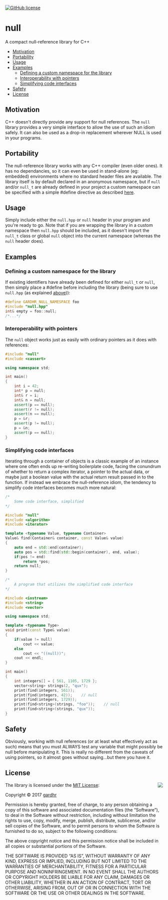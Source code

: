 [![GitHub license](https://img.shields.io/badge/license-MIT-blue.svg)](https://raw.githubusercontent.com/gardhr/null/master/LICENSE.MIT)
# null
A compact null-reference library for C++

- [Motivation](#motivation)
- [Portability](#portability)
- [Usage](#usage)
- [Examples](#examples)
  - [Defining a custom namespace for the library](#defining-a-custom-namespace-for-the-library)
  - [Interoperability with pointers](#interoperability-with-pointers)
  - [Simplifying code interfaces](#simplifying-code-interfaces)
- [Safety](#safety)
- [License](#license)
## Motivation
C++ doesn't directly provide any support for null references. The `null` library provides a very simple interface to allow the use of such an idiom safely. It can also be used as a drop-in replacement wherever NULL is used in your programs.
## Portability
The null-reference library works with any C++ compiler (even older ones). It has no dependancies, so it can even be used in stand-alone (eg: embedded) environments where no standard header files are available. The library itself is by default declared in an anonymous namespace, but if `null` and/or `null_t` are already defined in your project a custom namespace can be specified with a simple #define directive as described [here](#defining-a-custom-namespace-for-the-library).
## Usage
Simply include either the `null.hpp` or `null` header in your program and you're ready to go. Note that if you are wrapping the library in a custom namespace then `null.hpp` should be included, as it doesn't import the `null_t` class or global `null` object into the current namespace (whereas the `null` header does). 
## Examples
### Defining a custom namespace for the library
If existing identifiers have already been defined for either `null_t` or `null`, then simply place a #define before including the library (being sure to use `null.hpp` (as explained [above](#usage))):
```cpp
#define GARDHR_NULL_NAMESPACE foo
#include "null.hpp"
int& empty = foo::null;
/*...*/
```
### Interoperability with pointers
The `null` object works just as easily with ordinary pointers as it does with references:
```cpp
#include "null"
#include <cassert>

using namespace std;

int main()
{
    int i = 42;
    int* p = null;
    int& r = i;
    int& n = null;
    assert(p == null);
    assert(r != null);
    assert(n == null);
    p = &r;
    assert(p != null);
    p = &n;
    assert(p == null);
}
```
### Simplifying code interfaces
Iterating through a container of objects is a classic example of an instance where one often ends up re-writing boilerplate code, facing the conundrum of whether to return a complex iterator, a pointer to the actual data, or maybe just a boolean value with the actual return result passed in to the function. If instead we embrace the null-reference idiom, the tendency to simplify code interfaces becomes much more natural:
```cpp
/*
    Some code interface, simplified
*/

#include "null"
#include <algorithm>
#include <iterator>

template <typename Value, typename Container>
Value& find(Container& container, const Value& value)
{
    auto end = std::end(container);
    auto pos = std::find(std::begin(container), end, value);
    if(pos != end)
        return *pos;
    return null;
}

/*
    A program that utilizes the simplified code interface 
*/

#include <iostream>
#include <string>
#include <vector>

using namespace std;

template <typename Type>
void print(const Type& value)
{
    if(value != null)
        cout << value;
    else
        cout << "((null))";
    cout << endl;
}

int main()
{
    int integers[] = { 561, 1105, 1729 };
    vector<string> strings(2, "qux");
    print(find(integers, 561));
    print(find(integers, 42));    // null
    print(find(integers, 1729));
    print(find<string>(strings, "foo"));    // null
    print(find<string>(strings, "qux"));
}
```
## Safety
Obviously, working with null references (or at least what effectively act as such) means that you must ALWAYS test any variable that might possibly be null before manipulating it. This is really no different from the caveats of using pointers, so it almost goes without saying...but there you have it.
## License
<img align="right" src="http://opensource.org/trademarks/opensource/OSI-Approved-License-100x137.png">

The library is licensed under the [MIT License](http://opensource.org/licenses/MIT):

Copyright &copy; 2017 [gardhr](https://github.com/gardhr)

Permission is hereby granted, free of charge, to any person obtaining a copy of this software and associated documentation files (the “Software”), to deal in the Software without restriction, including without limitation the rights to use, copy, modify, merge, publish, distribute, sublicense, and/or sell copies of the Software, and to permit persons to whom the Software is furnished to do so, subject to the following conditions:

The above copyright notice and this permission notice shall be included in all copies or substantial portions of the Software.

THE SOFTWARE IS PROVIDED “AS IS”, WITHOUT WARRANTY OF ANY KIND, EXPRESS OR IMPLIED, INCLUDING BUT NOT LIMITED TO THE WARRANTIES OF MERCHANTABILITY, FITNESS FOR A PARTICULAR PURPOSE AND NONINFRINGEMENT. IN NO EVENT SHALL THE AUTHORS OR COPYRIGHT HOLDERS BE LIABLE FOR ANY CLAIM, DAMAGES OR OTHER LIABILITY, WHETHER IN AN ACTION OF CONTRACT, TORT OR OTHERWISE, ARISING FROM, OUT OF OR IN CONNECTION WITH THE SOFTWARE OR THE USE OR OTHER DEALINGS IN THE SOFTWARE.
